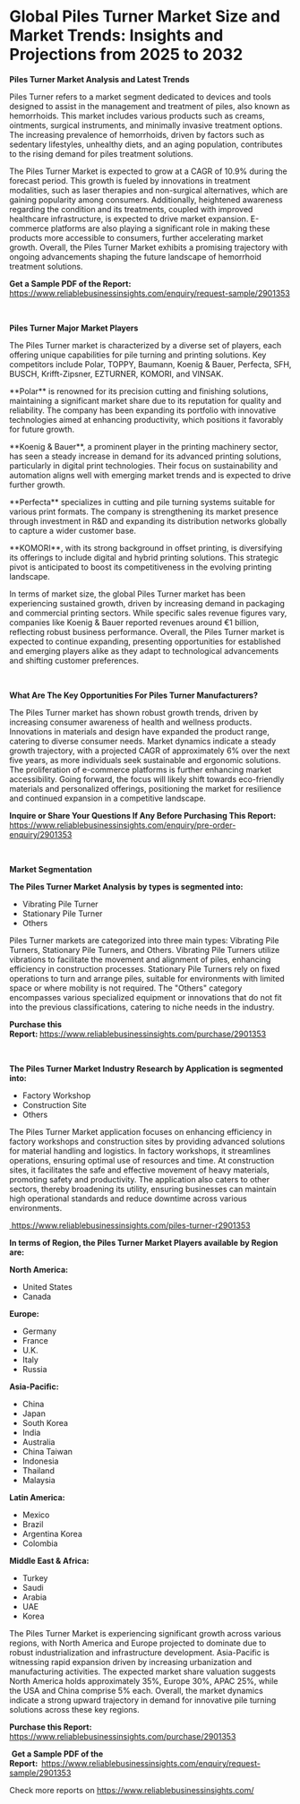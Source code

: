 <p><h1>Global Piles Turner Market Size and Market Trends: Insights and Projections from 2025 to 2032</h1></p><p><strong>Piles Turner Market Analysis and Latest Trends</strong></p>
<p><p>Piles Turner refers to a market segment dedicated to devices and tools designed to assist in the management and treatment of piles, also known as hemorrhoids. This market includes various products such as creams, ointments, surgical instruments, and minimally invasive treatment options. The increasing prevalence of hemorrhoids, driven by factors such as sedentary lifestyles, unhealthy diets, and an aging population, contributes to the rising demand for piles treatment solutions.</p><p>The Piles Turner Market is expected to grow at a CAGR of 10.9% during the forecast period. This growth is fueled by innovations in treatment modalities, such as laser therapies and non-surgical alternatives, which are gaining popularity among consumers. Additionally, heightened awareness regarding the condition and its treatments, coupled with improved healthcare infrastructure, is expected to drive market expansion. E-commerce platforms are also playing a significant role in making these products more accessible to consumers, further accelerating market growth. Overall, the Piles Turner Market exhibits a promising trajectory with ongoing advancements shaping the future landscape of hemorrhoid treatment solutions.</p></p>
<p><strong>Get a Sample PDF of the Report:&nbsp;</strong> <a href="https://www.reliablebusinessinsights.com/enquiry/request-sample/2901353?utm_campaign=2440&utm_medium=2&utm_source=Github&utm_content=ia&utm_term=16032025&utm_id=piles-turner">https://www.reliablebusinessinsights.com/enquiry/request-sample/2901353</a></p>
<p>&nbsp;</p>
<p><strong>Piles Turner Major Market Players</strong></p>
<p><p>The Piles Turner market is characterized by a diverse set of players, each offering unique capabilities for pile turning and printing solutions. Key competitors include Polar, TOPPY, Baumann, Koenig & Bauer, Perfecta, SFH, BUSCH, Krifft-Zipsner, EZTURNER, KOMORI, and VINSAK. </p><p>**Polar** is renowned for its precision cutting and finishing solutions, maintaining a significant market share due to its reputation for quality and reliability. The company has been expanding its portfolio with innovative technologies aimed at enhancing productivity, which positions it favorably for future growth.</p><p>**Koenig & Bauer**, a prominent player in the printing machinery sector, has seen a steady increase in demand for its advanced printing solutions, particularly in digital print technologies. Their focus on sustainability and automation aligns well with emerging market trends and is expected to drive further growth.</p><p>**Perfecta** specializes in cutting and pile turning systems suitable for various print formats. The company is strengthening its market presence through investment in R&D and expanding its distribution networks globally to capture a wider customer base.</p><p>**KOMORI**, with its strong background in offset printing, is diversifying its offerings to include digital and hybrid printing solutions. This strategic pivot is anticipated to boost its competitiveness in the evolving printing landscape.</p><p>In terms of market size, the global Piles Turner market has been experiencing sustained growth, driven by increasing demand in packaging and commercial printing sectors. While specific sales revenue figures vary, companies like Koenig & Bauer reported revenues around €1 billion, reflecting robust business performance. Overall, the Piles Turner market is expected to continue expanding, presenting opportunities for established and emerging players alike as they adapt to technological advancements and shifting customer preferences.</p></p>
<p>&nbsp;</p>
<p><strong>What Are The Key Opportunities For Piles Turner Manufacturers?</strong></p>
<p><p>The Piles Turner market has shown robust growth trends, driven by increasing consumer awareness of health and wellness products. Innovations in materials and design have expanded the product range, catering to diverse consumer needs. Market dynamics indicate a steady growth trajectory, with a projected CAGR of approximately 6% over the next five years, as more individuals seek sustainable and ergonomic solutions. The proliferation of e-commerce platforms is further enhancing market accessibility. Going forward, the focus will likely shift towards eco-friendly materials and personalized offerings, positioning the market for resilience and continued expansion in a competitive landscape.</p></p>
<p><strong>Inquire or Share Your Questions If Any Before Purchasing This Report:</strong> <a href="https://www.reliablebusinessinsights.com/enquiry/pre-order-enquiry/2901353?utm_campaign=2440&utm_medium=2&utm_source=Github&utm_content=ia&utm_term=16032025&utm_id=piles-turner">https://www.reliablebusinessinsights.com/enquiry/pre-order-enquiry/2901353</a></p>
<p>&nbsp;</p>
<p><strong>Market Segmentation</strong></p>
<p><strong>The Piles Turner Market Analysis by types is segmented into:</strong></p>
<p><ul><li>Vibrating Pile Turner</li><li>Stationary Pile Turner</li><li>Others</li></ul></p>
<p><p>Piles Turner markets are categorized into three main types: Vibrating Pile Turners, Stationary Pile Turners, and Others. Vibrating Pile Turners utilize vibrations to facilitate the movement and alignment of piles, enhancing efficiency in construction processes. Stationary Pile Turners rely on fixed operations to turn and arrange piles, suitable for environments with limited space or where mobility is not required. The "Others" category encompasses various specialized equipment or innovations that do not fit into the previous classifications, catering to niche needs in the industry.</p></p>
<p><strong>Purchase this Report:&nbsp;</strong><a href="https://www.reliablebusinessinsights.com/purchase/2901353?utm_campaign=2440&utm_medium=2&utm_source=Github&utm_content=ia&utm_term=16032025&utm_id=piles-turner">https://www.reliablebusinessinsights.com/purchase/2901353</a></p>
<p>&nbsp;</p>
<p><strong>The Piles Turner Market Industry Research by Application is segmented into:</strong></p>
<p><ul><li>Factory Workshop</li><li>Construction Site</li><li>Others</li></ul></p>
<p><p>The Piles Turner Market application focuses on enhancing efficiency in factory workshops and construction sites by providing advanced solutions for material handling and logistics. In factory workshops, it streamlines operations, ensuring optimal use of resources and time. At construction sites, it facilitates the safe and effective movement of heavy materials, promoting safety and productivity. The application also caters to other sectors, thereby broadening its utility, ensuring businesses can maintain high operational standards and reduce downtime across various environments.</p></p>
<p><a href="https://www.reliablebusinessinsights.com/piles-turner-r2901353?utm_campaign=2440&utm_medium=2&utm_source=Github&utm_content=ia&utm_term=16032025&utm_id=piles-turner">&nbsp;https://www.reliablebusinessinsights.com/piles-turner-r2901353</a></p>
<p><strong>In terms of Region, the Piles Turner Market Players available by Region are:</strong></p>
<p>
    <p> <strong> North America: </strong>
        <ul>
            <li>United States</li>
            <li>Canada</li>
        </ul>
        </p> 
    <p> <strong> Europe: </strong>
        <ul>
            <li>Germany</li>
            <li>France</li>
            <li>U.K.</li>
            <li>Italy</li>
            <li>Russia</li>
        </ul>
        </p> 
    <p> <strong> Asia-Pacific: </strong>
        <ul>
            <li>China</li>
            <li>Japan</li>
            <li>South Korea</li>
            <li>India</li>
            <li>Australia</li>
            <li>China Taiwan</li>
            <li>Indonesia</li>
            <li>Thailand</li>
            <li>Malaysia</li>
        </ul>
        </p> 
    <p> <strong> Latin America: </strong>
        <ul>
            <li>Mexico</li>
            <li>Brazil</li>
            <li>Argentina Korea</li>
            <li>Colombia</li>
        </ul>
        </p> 
    <p> <strong> Middle East & Africa: </strong>
        <ul>
            <li>Turkey</li>
            <li>Saudi</li>
            <li>Arabia</li>
            <li>UAE</li>
            <li>Korea</li>
        </ul>
    </p>
    </p>
<p><p>The Piles Turner Market is experiencing significant growth across various regions, with North America and Europe projected to dominate due to robust industrialization and infrastructure development. Asia-Pacific is witnessing rapid expansion driven by increasing urbanization and manufacturing activities. The expected market share valuation suggests North America holds approximately 35%, Europe 30%, APAC 25%, while the USA and China comprise 5% each. Overall, the market dynamics indicate a strong upward trajectory in demand for innovative pile turning solutions across these key regions.</p></p>
<p><strong>Purchase this Report: </strong><a href="https://www.reliablebusinessinsights.com/purchase/2901353?utm_campaign=2440&utm_medium=2&utm_source=Github&utm_content=ia&utm_term=16032025&utm_id=piles-turner">https://www.reliablebusinessinsights.com/purchase/2901353</a></p>
<p>&nbsp;<strong>Get a Sample PDF of the Report:&nbsp;&nbsp;</strong><a href="https://www.reliablebusinessinsights.com/enquiry/request-sample/2901353?utm_campaign=2440&utm_medium=2&utm_source=Github&utm_content=ia&utm_term=16032025&utm_id=piles-turner">https://www.reliablebusinessinsights.com/enquiry/request-sample/2901353</a></p>
<p><strong></strong></p>
<p>Check more reports on <a href="https://www.reliablebusinessinsights.com/?utm_campaign=2440&utm_medium=2&utm_source=Github&utm_content=ia&utm_term=16032025&utm_id=piles-turner">https://www.reliablebusinessinsights.com/</a></p>